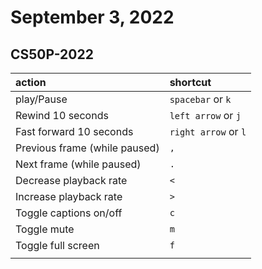 # September 3, 2022

## CS50P-2022

| action                        | shortcut             |
|:------------------------------|:---------------------|
| play/Pause                    | `spacebar` or `k`    |
| Rewind 10 seconds             | `left arrow` or `j`  |
| Fast forward 10 seconds       | `right arrow` or `l` |
| Previous frame (while paused) | `,`                  |
| Next frame (while paused)     | `.`                  |
| Decrease playback rate        | `<`                  |
| Increase playback rate        | `>`                  |
| Toggle captions on/off        | `c`                  |
| Toggle mute                   | `m`                  |
| Toggle full screen            | `f`                  |
|                               |                      |